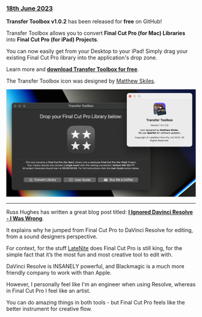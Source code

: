 ### [18th June 2023](/news/20230618)

**Transfer Toolbox v1.0.2** has been released for **free** on GitHub!

Transfer Toolbox allows you to convert **Final Cut Pro (for Mac) Libraries** into **Final Cut Pro (for iPad) Projects**.

You can now easily get from your Desktop to your iPad! Simply drag your existing Final Cut Pro library into the application's drop zone.

Learn more and [**download Transfer Toolbox for free**](https://transfertoolbox.io).

The Transfer Toolbox icon was designed by [Matthew Skiles](https://matthewskiles.com).

![](/static/transfer-toolbox-about.png)

---

Russ Hughes has written a great blog post titled: [**I Ignored Davinci Resolve - I Was Wrong**](https://www.pro-tools-expert.com/production-expert-1/i-ignored-davinci-resolve-i-was-wrong).

It explains why he jumped from Final Cut Pro to DaVinci Resolve for editing, from a sound designers perspective.

For context, for the stuff [LateNite](https://latenitefilms.com) does Final Cut Pro is still king, for the simple fact that it’s the most fun and most creative tool to edit with.

DaVinci Resolve is INSANELY powerful, and Blackmagic is a much more friendly company to work with than Apple.

However, I personally feel like I'm an engineer when using Resolve, whereas in Final Cut Pro I feel like an artist.

You can do amazing things in both tools - but Final Cut Pro feels like the better instrument for creative flow.